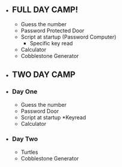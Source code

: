 * ## FULL DAY CAMP!
   * Guess the number
   * Password Protected Door
   * Script at startup (Password Computer)
      * Specific key read
   * Calculator
   * Cobblestone Generator
 * ## TWO DAY CAMP
 * ### Day One
    * Guess the number
    * Password Door
    * Script at startup
      *Keyread
    * Calculator
 * ### Day Two
    * Turtles
    * Cobblestone Generator

